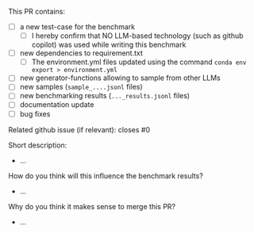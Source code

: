 This PR contains:
* [ ] a new test-case for the benchmark
  * [ ] I hereby confirm that NO LLM-based technology (such as github copilot) was used while writing this benchmark
* [ ] new dependencies to requirement.txt
  * [ ] The environment.yml files updated using the command `conda env export > environment.yml`
* [ ] new generator-functions allowing to sample from other LLMs
* [ ] new samples (`sample_....jsonl` files)
* [ ] new benchmarking results (`..._results.jsonl` files)
* [ ] documentation update
* [ ] bug fixes 

Related github issue (if relevant): closes #0

Short description:
- ...

How do you think will this influence the benchmark results?
- ...

Why do you think it makes sense to merge this PR?
- ...




